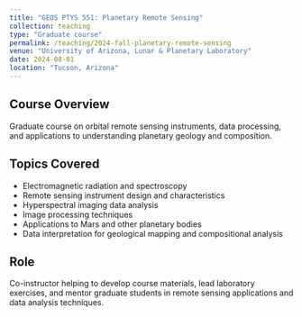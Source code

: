 ```yaml
---
title: "GEOS PTYS 551: Planetary Remote Sensing"
collection: teaching
type: "Graduate course"
permalink: /teaching/2024-fall-planetary-remote-sensing
venue: "University of Arizona, Lunar & Planetary Laboratory"
date: 2024-08-01
location: "Tucson, Arizona"
---
```


## Course Overview

Graduate course on orbital remote sensing instruments, data processing, and applications to understanding planetary geology and composition.

## Topics Covered

- Electromagnetic radiation and spectroscopy
- Remote sensing instrument design and characteristics
- Hyperspectral imaging data analysis
- Image processing techniques
- Applications to Mars and other planetary bodies
- Data interpretation for geological mapping and compositional analysis

## Role

Co-instructor helping to develop course materials, lead laboratory exercises, and mentor graduate students in remote sensing applications and data analysis techniques.
